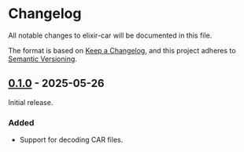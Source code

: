 # Changelog

All notable changes to elixir-car will be documented in this file.

The format is based on [Keep a Changelog](https://keepachangelog.com/en/1.0.0/),
and this project adheres to
[Semantic Versioning](https://semver.org/spec/v2.0.0.html).

## [0.1.0] - 2025-05-26

Initial release.

### Added

- Support for decoding CAR files.

[unreleased]: https://github.com/cometsh/elixir-car/compare/v0.1.0...HEAD
[0.1.0]: https://github.com/cometsh/elixir-car/releases/tag/v0.1.0
